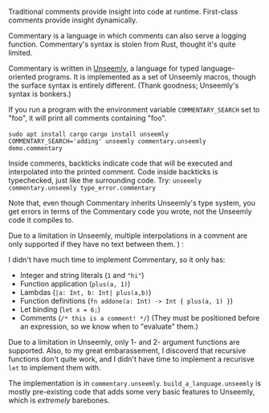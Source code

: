 Traditional comments provide insight into code at runtime. First-class comments provide insight dynamically. 

Commentary is a language in which comments can also serve a logging function.
Commentary's syntax is stolen from Rust, thought it's quite limited.

Commentary is written in [Unseemly](https://github.com/paulstansifer/unseemly),
 a language for typed language-oriented programs.
It is implemented as a set of Unseemly macros, though the surface syntax is entirely different.
(Thank goodness; Unseemly's syntax is bonkers.)

If you run a program with the environment variable `COMMENTARY_SEARCH` set to "foo",
 it will print all comments containing "foo".

`sudo apt install cargo`
`cargo install unseemly`
`COMMENTARY_SEARCH='adding' unseemly commentary.unseemly demo.commentary`

Inside comments, backticks indicate code that will be executed
 and interpolated into the printed comment.
Code inside backticks is typechecked, just like the surrounding code. Try:
`unseemly commentary.unseemly type_error.commentary`

Note that, even though Commentary inherits Unseemly's type system,
 you get errors in terms of the Commentary code you wrote, not the Unseemly code it compiles to.

Due to a limitation in Unseemly, multiple interpolations in a comment are only supported
 if they have no text between them. ) :

I didn't have much time to implement Commentary, so it only has:
 * Integer and string literals (`1` and `"hi"`)
 * Function application (`plus(a, 1)`)
 * Lambdas (`|a: Int, b: Int| plus(a,b)`)
 * Function definitions (`fn addone(a: Int) -> Int { plus(a, 1) }`)
 * Let binding (`let x = 6;`)
 * Comments (`/* this is a comment! */`)
   (They must be positioned before an expression, so we know when to "evaluate" them.)

Due to a limitation in Unseemly, only 1- and 2- argument functions are supported.
Also, to my great embarassement, I discoverd that recursive functions don't quite work,
 and I didn't have time to implement a recurisve `let` to implement them with.

The implementation is in `commentary.unseemly`. `build_a_language.unseemly` is mostly 
pre-existing code that adds some very basic features to Unseemly, which is *extremely* barebones. 

